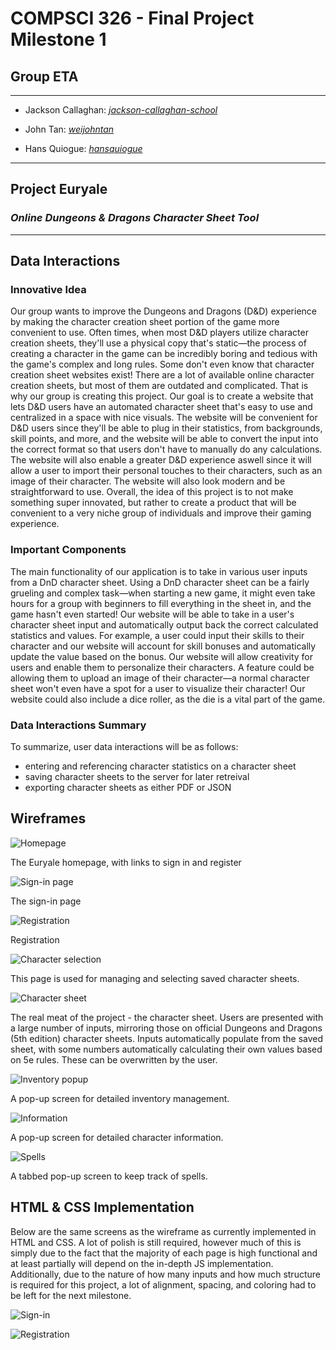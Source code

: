 # COMPSCI 326 - Final Project Milestone 1

## Group ETA

---

- Jackson Callaghan: *[jackson-callaghan-school](https://github.com/jackson-callaghan-school)*

- John Tan: *[weijohntan](https://github.com/weijohntan)*

- Hans Quiogue: *[hansquiogue](https://github.com/hansquiogue)*

---

## Project Euryale

### *Online Dungeons & Dragons Character Sheet Tool*

---

## Data Interactions

### **Innovative Idea**

Our group wants to improve the Dungeons and Dragons (D&D) experience by making the character creation sheet portion of the game more convenient to use. Often times, when most D&D players utilize character creation sheets, they'll use a physical copy that's static—the process of creating a character in the game can be incredibly boring and tedious with the game's complex and long rules. Some don't even know that character creation sheet websites exist! There are a lot of available online character creation sheets, but most of them are outdated and complicated. That is why our group is creating this project. Our goal is to create a website that lets D&D users have an automated character sheet that's easy to use and centralized in a space with nice visuals. The website will be convenient for D&D users since they'll be able to plug in their statistics, from backgrounds, skill points, and more, and the website will be able to convert the input into the correct format so that users don't have to manually do any calculations. The website will also enable a greater D&D experience aswell since it will allow a user to import their personal touches to their characters, such as an image of their character. The website will also look modern and be straightforward to use. Overall, the idea of this project is to not make something super innovated, but rather to create a product that will be convenient to a very niche group of individuals and improve their gaming experience.

### **Important Components**

The main functionality of our application is to take in various user inputs from a DnD character sheet. Using a DnD character sheet can be a fairly grueling and complex task—when starting a new game, it might even take hours for a group with beginners to fill everything in the sheet in, and the game hasn't even started! Our website will be able to take in a user's character sheet input and automatically output back the correct calculated statistics and values. For example, a user could input their skills to their character and our website will account for skill bonuses and automatically update the value based on the bonus. Our website will allow creativity for users and enable them to personalize their characters. A feature could be allowing them to upload an image of their character—a normal character sheet won't even have a spot for a user to visualize their character! Our website could also include a dice roller, as the die is a vital part of the game.

### Data Interactions Summary

To summarize, user data interactions will be as follows:

- entering and referencing character statistics on a character sheet
- saving character sheets to the server for later retreival
- exporting character sheets as either PDF or JSON

## Wireframes

![Homepage](img/D&D%20Character%20Creation%20UI%20-%20Homepage.png)

The Euryale homepage, with links to sign in and register

![Sign-in page](img/D&D%20Character%20Creation%20UI%20-%20Signing%20in.png)

The sign-in page

![Registration](img/D&D%20Character%20Creation%20UI%20-%20Registering.png)

Registration

![Character selection](img/D&D%20Character%20Creation%20UI%20-%20Logged%20In%20.png)

This page is used for managing and selecting saved character sheets.

![Character sheet](img/D&D%20Character%20Creation%20UI%20-%20Character%20Sheet%20Page.png)

The real meat of the project - the character sheet. Users are presented with a large number of inputs, mirroring those on official Dungeons and Dragons (5th edition) character sheets. Inputs automatically populate from the saved sheet, with some numbers automatically calculating their own values based on 5e rules. These can be overwritten by the user.

![Inventory popup](img/D&D%20Character%20Creation%20UI%20-%20Inventory%20Pop%20Up.png)

A pop-up screen for detailed inventory management.

![Information](img/D&D%20Character%20Creation%20UI%20-%20Backstory%20Pop%20Up.png)

A pop-up screen for detailed character information.

![Spells](img/D&D%20Character%20Creation%20UI%20-%20Skills%20Pop%20Up.png)

A tabbed pop-up screen to keep track of spells.

## HTML & CSS Implementation

Below are the same screens as the wireframe as currently implemented in HTML and CSS. A lot of polish is still required, however much of this is simply due to the fact that the majority of each page is high functional and at least partially will depend on the in-depth JS implementation. Additionally, due to the nature of how many inputs and how much structure is required for this project, a lot of alignment, spacing, and coloring had to be left for the next milestone.


![Sign-in](img/signin-real.png)

![Registration](img/register-real.png)
